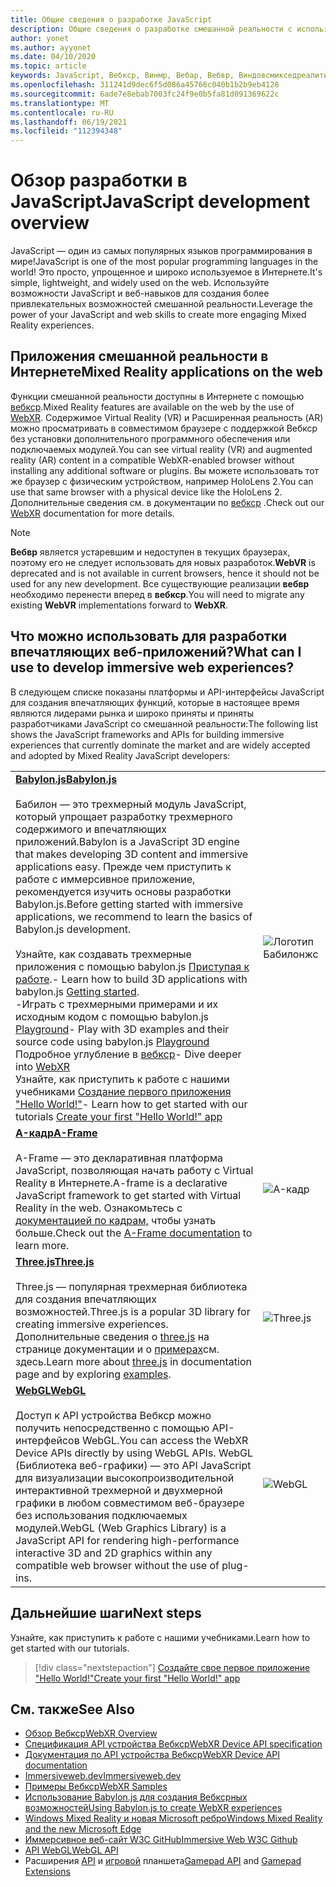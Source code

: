 ```yaml
---
title: Общие сведения о разработке JavaScript
description: Общие сведения о разработке смешанной реальности с использованием JavaScript для веб-, мобильных и высококачественных головных телефонов Windows.
author: yonet
ms.author: ayyonet
ms.date: 04/10/2020
ms.topic: article
keywords: JavaScript, Вебкср, Винмр, Вебар, Вебвр, Виндовсмикседреалити, HoloLens, Windows Mixed Reality, веб-VR, Web XR, Web MR, Web AR, 360, 360 Video, 360 видео, 360 Photo, 360 фотографии, 360 Content, иммерсивное Интернет, иммерсивное веб-сайт, IW, иммерсивевеб
ms.openlocfilehash: 311241d9dec6f5d086a45766c040b1b2b9eb4128
ms.sourcegitcommit: 6ade7e8ebab7003fc24f9e0b5fa81d091369622c
ms.translationtype: MT
ms.contentlocale: ru-RU
ms.lasthandoff: 06/19/2021
ms.locfileid: "112394348"
---
```

# <a name="javascript-development-overview"></a><span data-ttu-id="d50ec-104">Обзор разработки в JavaScript</span><span class="sxs-lookup"><span data-stu-id="d50ec-104">JavaScript development overview</span></span>

<span data-ttu-id="d50ec-105">JavaScript — один из самых популярных языков программирования в мире!</span><span class="sxs-lookup"><span data-stu-id="d50ec-105">JavaScript is one of the most popular programming languages in the world!</span></span> <span data-ttu-id="d50ec-106">Это просто, упрощенное и широко используемое в Интернете.</span><span class="sxs-lookup"><span data-stu-id="d50ec-106">It's simple, lightweight, and widely used on the web.</span></span> <span data-ttu-id="d50ec-107">Используйте возможности JavaScript и веб-навыков для создания более привлекательных возможностей смешанной реальности.</span><span class="sxs-lookup"><span data-stu-id="d50ec-107">Leverage the power of your JavaScript and web skills to create more engaging Mixed Reality experiences.</span></span>

## <a name="mixed-reality-applications-on-the-web"></a><span data-ttu-id="d50ec-108">Приложения смешанной реальности в Интернете</span><span class="sxs-lookup"><span data-stu-id="d50ec-108">Mixed Reality applications on the web</span></span>

<span data-ttu-id="d50ec-109">Функции смешанной реальности доступны в Интернете с помощью [вебкср](webxr-overview.md).</span><span class="sxs-lookup"><span data-stu-id="d50ec-109">Mixed Reality features are available on the web by the use of [WebXR](webxr-overview.md).</span></span> <span data-ttu-id="d50ec-110">Содержимое Virtual Reality (VR) и Расширенная реальность (AR) можно просматривать в совместимом браузере с поддержкой Вебкср без установки дополнительного программного обеспечения или подключаемых модулей.</span><span class="sxs-lookup"><span data-stu-id="d50ec-110">You can see virtual reality (VR) and augmented reality (AR) content in a compatible WebXR-enabled browser without installing any additional software or plugins.</span></span> <span data-ttu-id="d50ec-111">Вы можете использовать тот же браузер с физическим устройством, например HoloLens 2.</span><span class="sxs-lookup"><span data-stu-id="d50ec-111">You can use that same browser with a physical device like the HoloLens 2.</span></span> <span data-ttu-id="d50ec-112">Дополнительные сведения см. в документации по [вебкср](webxr-overview.md) .</span><span class="sxs-lookup"><span data-stu-id="d50ec-112">Check out our [WebXR](webxr-overview.md) documentation for more details.</span></span>

> [!NOTE]
> <span data-ttu-id="d50ec-113">**Вебвр** является устаревшим и недоступен в текущих браузерах, поэтому его не следует использовать для новых разработок.</span><span class="sxs-lookup"><span data-stu-id="d50ec-113">**WebVR** is deprecated and is not available in current browsers, hence it should not be used for any new development.</span></span> <span data-ttu-id="d50ec-114">Все существующие реализации **вебвр** необходимо перенести вперед в **вебкср**.</span><span class="sxs-lookup"><span data-stu-id="d50ec-114">You will need to migrate any existing **WebVR** implementations forward to **WebXR**.</span></span>

## <a name="what-can-i-use-to-develop-immersive-web-experiences"></a><span data-ttu-id="d50ec-115">Что можно использовать для разработки впечатляющих веб-приложений?</span><span class="sxs-lookup"><span data-stu-id="d50ec-115">What can I use to develop immersive web experiences?</span></span>

<span data-ttu-id="d50ec-116">В следующем списке показаны платформы и API-интерфейсы JavaScript для создания впечатляющих функций, которые в настоящее время являются лидерами рынка и широко приняты и приняты разработчиками JavaScript со смешанной реальности:</span><span class="sxs-lookup"><span data-stu-id="d50ec-116">The following list shows the JavaScript frameworks and APIs for building immersive experiences that currently dominate the market and are widely accepted and adopted by Mixed Reality JavaScript developers:</span></span>

|  |  |
| --- | --- |
|[<span data-ttu-id="d50ec-117">**Babylon.js**</span><span class="sxs-lookup"><span data-stu-id="d50ec-117">**Babylon.js**</span></span>](https://doc.babylonjs.com/)<br/><br/> <span data-ttu-id="d50ec-118">Бабилон — это трехмерный модуль JavaScript, который упрощает разработку трехмерного содержимого и впечатляющих приложений.</span><span class="sxs-lookup"><span data-stu-id="d50ec-118">Babylon is a JavaScript 3D engine that makes developing 3D content and immersive applications easy.</span></span> <span data-ttu-id="d50ec-119">Прежде чем приступить к работе с иммерсивное приложение, рекомендуется изучить основы разработки Babylon.js.</span><span class="sxs-lookup"><span data-stu-id="d50ec-119">Before getting started with immersive applications, we recommend to learn the basics of Babylon.js development.</span></span><br/><br/><span data-ttu-id="d50ec-120">Узнайте, как создавать трехмерные приложения с помощью babylon.js [Приступая к работе](https://doc.babylonjs.com/start).</span><span class="sxs-lookup"><span data-stu-id="d50ec-120">- Learn how to build 3D applications with babylon.js [Getting started](https://doc.babylonjs.com/start).</span></span><br/><span data-ttu-id="d50ec-121">-Играть с трехмерными примерами и их исходным кодом с помощью babylon.js [Playground](https://doc.babylonjs.com/examples/)</span><span class="sxs-lookup"><span data-stu-id="d50ec-121">- Play with 3D examples and their source code using babylon.js [Playground](https://doc.babylonjs.com/examples/)</span></span><br/><span data-ttu-id="d50ec-122">Подробное углубление в [вебкср](https://doc.babylonjs.com/divingDeeper/webXR)</span><span class="sxs-lookup"><span data-stu-id="d50ec-122">- Dive deeper into [WebXR](https://doc.babylonjs.com/divingDeeper/webXR)</span></span><br/><span data-ttu-id="d50ec-123">Узнайте, как приступить к работе с нашими учебниками [Создание первого приложения "Hello World!"](tutorials/babylonjs-webxr-helloworld/introduction-01.md)</span><span class="sxs-lookup"><span data-stu-id="d50ec-123">- Learn how to get started with our tutorials [Create your first "Hello World!" app](tutorials/babylonjs-webxr-helloworld/introduction-01.md)</span></span>|![Логотип Бабилонжс](images/babylon.js.example.png) |
|[<span data-ttu-id="d50ec-125">**A-кадр**</span><span class="sxs-lookup"><span data-stu-id="d50ec-125">**A-Frame**</span></span>](https://aframe.io/) <br/><br/><span data-ttu-id="d50ec-126">A-Frame — это декларативная платформа JavaScript, позволяющая начать работу с Virtual Reality в Интернете.</span><span class="sxs-lookup"><span data-stu-id="d50ec-126">A-frame is a declarative JavaScript framework to get started with Virtual Reality in the web.</span></span> <span data-ttu-id="d50ec-127">Ознакомьтесь с [документацией по кадрам,](https://aframe.io/docs/1.2.0/introduction/) чтобы узнать больше.</span><span class="sxs-lookup"><span data-stu-id="d50ec-127">Check out the [A-Frame documentation](https://aframe.io/docs/1.2.0/introduction/) to learn more.</span></span> |![A-кадр](images/a-frame.example.png)  |
|[<span data-ttu-id="d50ec-129">**Three.js**</span><span class="sxs-lookup"><span data-stu-id="d50ec-129">**Three.js**</span></span>](https://threejs.org) <br/><br/><span data-ttu-id="d50ec-130">Three.js — популярная трехмерная библиотека для создания впечатляющих возможностей.</span><span class="sxs-lookup"><span data-stu-id="d50ec-130">Three.js is a popular 3D library for creating immersive experiences.</span></span> <span data-ttu-id="d50ec-131">Дополнительные сведения о [three.js](https://threejs.org/docs/index.html#manual/en/introduction/Creating-a-scene) на странице документации и о [примерах](https://threejs.org/examples/#webgl_animation_cloth)см. здесь.</span><span class="sxs-lookup"><span data-stu-id="d50ec-131">Learn more about [three.js](https://threejs.org/docs/index.html#manual/en/introduction/Creating-a-scene) in documentation page and by exploring [examples](https://threejs.org/examples/#webgl_animation_cloth).</span></span> |![Three.js](images/three.js.example.png)  |
|[<span data-ttu-id="d50ec-133">**WebGL**</span><span class="sxs-lookup"><span data-stu-id="d50ec-133">**WebGL**</span></span>](https://developer.mozilla.org/en-US/docs/Web/API/WebGL_API)  <br/><br/><span data-ttu-id="d50ec-134">Доступ к API устройства Вебкср можно получить непосредственно с помощью API-интерфейсов WebGL.</span><span class="sxs-lookup"><span data-stu-id="d50ec-134">You can access the WebXR Device APIs directly by using WebGL APIs.</span></span> <span data-ttu-id="d50ec-135">WebGL (Библиотека веб-графики) — это API JavaScript для визуализации высокопроизводительной интерактивной трехмерной и двухмерной графики в любом совместимом веб-браузере без использования подключаемых модулей.</span><span class="sxs-lookup"><span data-stu-id="d50ec-135">WebGL (Web Graphics Library) is a JavaScript API for rendering high-performance interactive 3D and 2D graphics within any compatible web browser without the use of plug-ins.</span></span> |![WebGL](images/webgl.example.png)  |

## <a name="next-steps"></a><span data-ttu-id="d50ec-137">Дальнейшие шаги</span><span class="sxs-lookup"><span data-stu-id="d50ec-137">Next steps</span></span>

<span data-ttu-id="d50ec-138">Узнайте, как приступить к работе с нашими учебниками.</span><span class="sxs-lookup"><span data-stu-id="d50ec-138">Learn how to get started with our tutorials.</span></span>

> [!div class="nextstepaction"]
> [<span data-ttu-id="d50ec-139">Создайте свое первое приложение "Hello World!"</span><span class="sxs-lookup"><span data-stu-id="d50ec-139">Create your first "Hello World!" app</span></span>](tutorials/babylonjs-webxr-helloworld/introduction-01.md)

## <a name="see-also"></a><span data-ttu-id="d50ec-140">См. также</span><span class="sxs-lookup"><span data-stu-id="d50ec-140">See Also</span></span>

* [<span data-ttu-id="d50ec-141">Обзор Вебкср</span><span class="sxs-lookup"><span data-stu-id="d50ec-141">WebXR Overview</span></span>](webxr-overview.md)
* [<span data-ttu-id="d50ec-142">Спецификация API устройства Вебкср</span><span class="sxs-lookup"><span data-stu-id="d50ec-142">WebXR Device API specification</span></span>](https://immersive-web.github.io/webxr/)
* [<span data-ttu-id="d50ec-143">Документация по API устройства Вебкср</span><span class="sxs-lookup"><span data-stu-id="d50ec-143">WebXR Device API documentation</span></span>](https://developer.mozilla.org/en-US/docs/Web/API/WebXR_Device_API)
* [<span data-ttu-id="d50ec-144">Immersiveweb.dev</span><span class="sxs-lookup"><span data-stu-id="d50ec-144">Immersiveweb.dev</span></span>](https://immersiveweb.dev/)
* [<span data-ttu-id="d50ec-145">Примеры Вебкср</span><span class="sxs-lookup"><span data-stu-id="d50ec-145">WebXR Samples</span></span>](https://immersive-web.github.io/webxr-samples/)
* [<span data-ttu-id="d50ec-146">Использование Babylon.js для создания Вебксрных возможностей</span><span class="sxs-lookup"><span data-stu-id="d50ec-146">Using Babylon.js to create WebXR experiences</span></span>](https://doc.babylonjs.com/how_to/introduction_to_webxr)
* [<span data-ttu-id="d50ec-147">Windows Mixed Reality и новая Microsoft ребро</span><span class="sxs-lookup"><span data-stu-id="d50ec-147">Windows Mixed Reality and the new Microsoft Edge</span></span>](/windows/mixed-reality/new-microsoft-edge#introducing-the-new-microsoft-edge)
* [<span data-ttu-id="d50ec-148">Иммерсивное веб-сайт W3C GitHub</span><span class="sxs-lookup"><span data-stu-id="d50ec-148">Immersive Web W3C Github</span></span>](https://github.com/immersive-web)
* <span data-ttu-id="d50ec-149">[API WebGL](/previous-versions/windows/internet-explorer/ie-developer/dev-guides/bg182648(v=vs.85))</span><span class="sxs-lookup"><span data-stu-id="d50ec-149">[WebGL API](/previous-versions/windows/internet-explorer/ie-developer/dev-guides/bg182648(v=vs.85))</span></span>
* <span data-ttu-id="d50ec-150">Расширения [API](https://msdn.microsoft.com/library/dn743630(v=vs.85).aspx) и [игровой](https://w3c.github.io/gamepad/extensions.html) планшета</span><span class="sxs-lookup"><span data-stu-id="d50ec-150">[Gamepad API](https://msdn.microsoft.com/library/dn743630(v=vs.85).aspx) and [Gamepad Extensions](https://w3c.github.io/gamepad/extensions.html)</span></span>
